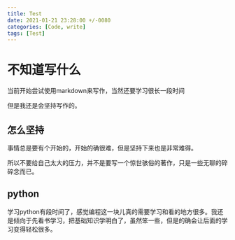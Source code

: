 ```yaml
---
title: Test
date: 2021-01-21 23:28:00 +/-0080
categories: [Code, write]
tags: [Test] 
---
```




# 不知道写什么

当前开始尝试使用markdown来写作，当然还要学习很长一段时间

但是我还是会坚持写作的。



## 怎么坚持

事情总是要有个开始的，开始的确很难，但是坚持下来也是非常难得。

所以不要给自己太大的压力，并不是要写一个惊世骇俗的著作，只是一些无聊的碎碎念而已。

## python

学习python有段时间了，感觉编程这一块儿真的需要学习和看的地方很多。我还是倾向于先看书学习，把基础知识学明白了，虽然笨一些，但是的确会让后面的学习变得轻松很多。